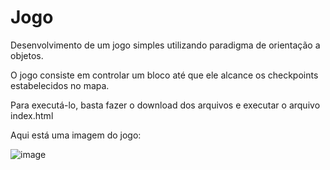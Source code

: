 # Jogo
Desenvolvimento de um jogo simples utilizando paradigma de orientação a objetos.

O jogo consiste em controlar um bloco até que ele alcance os checkpoints estabelecidos no mapa.

Para executá-lo, basta fazer o download dos arquivos e executar o arquivo index.html

Aqui está uma imagem do jogo:

![image](https://github.com/alyssonfaria99/Jogo/assets/139504868/b096b608-9224-4465-b895-68f0d4b5e127)

